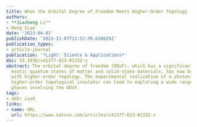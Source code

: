 ```yaml
---
title: When the Orbital Degree of Freedom Meets Higher-Order Topology
authors:
- **Jiazheng Li**
- Meng Xiao
date: '2023-04-01'
publishDate: '2023-11-07T13:52:39.628629Z'
publication_types:
- article-journal
publication: '*Light: Science & Applications*'
doi: 10.1038/s41377-023-01152-z
abstract: The orbital degree of freedom (ODoF), which has a significant impact on
  exotic quantum states of matter and solid-state materials, has now been combined
  with higher-order topology. The experimental realization of a photonic p-orbital
  higher-order topological insulator can lead to exploring a wide range of novel topological
  phases involving the ODoF.
tags:
- abbr_iso4
links:
- name: URL
  url: https://www.nature.com/articles/s41377-023-01152-z
---
```

